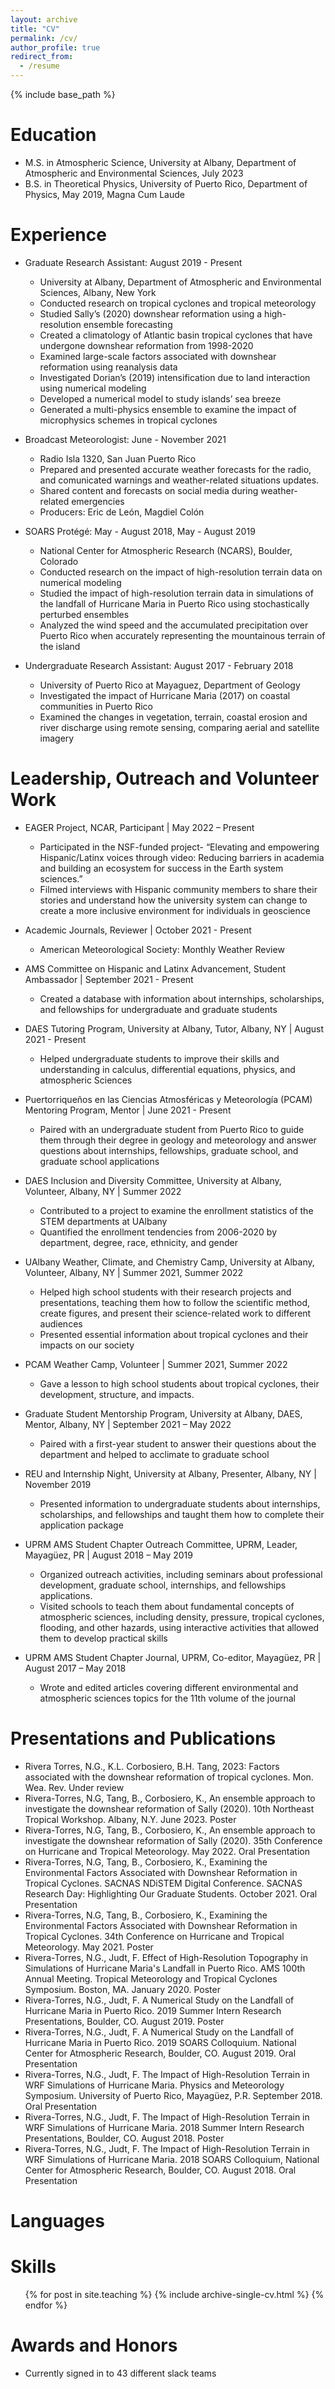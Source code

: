 ```yaml
---
layout: archive
title: "CV"
permalink: /cv/
author_profile: true
redirect_from:
  - /resume
---
```


{% include base_path %}

Education
======
* M.S. in Atmospheric Science, University at Albany, Department of Atmospheric and Environmental Sciences, July 2023
* B.S. in Theoretical Physics, University of Puerto Rico, Department of Physics, May 2019, Magna Cum Laude

Experience
======
* Graduate Research Assistant: August 2019 - Present
  * University at Albany, Department of Atmospheric and Environmental Sciences, Albany, New York
  * Conducted research on tropical cyclones and tropical meteorology
  * Studied Sally’s (2020) downshear reformation using a high-resolution ensemble forecasting
  * Created a climatology of Atlantic basin tropical cyclones that have undergone downshear reformation from 1998-2020
  * Examined large-scale factors associated with downshear reformation using reanalysis data
  * Investigated Dorian’s (2019) intensification due to land interaction using numerical modeling
  * Developed a numerical model to study islands’ sea breeze 
  * Generated a multi-physics ensemble to examine the impact of microphysics schemes in tropical cyclones


* Broadcast Meteorologist: June - November 2021
  * Radio Isla 1320, San Juan Puerto Rico
  * Prepared and presented accurate weather forecasts for the radio, and comunicated warnings and weather-related situations updates. 
  * Shared content and forecasts on social media during weather-related emergencies 
  * Producers: Eric de León, Magdiel Colón

* SOARS Protégé: May - August 2018, May - August 2019
  * National Center for Atmospheric Research (NCARS), Boulder, Colorado
  * Conducted research on the impact of high-resolution terrain data on numerical modeling
  * Studied the impact of high-resolution terrain data in simulations of the landfall of Hurricane Maria in Puerto Rico using stochastically perturbed ensembles 
  * Analyzed the wind speed and the accumulated precipitation over Puerto Rico when accurately representing the mountainous terrain of the island

* Undergraduate Research Assistant: August 2017 - February 2018 
  * University of Puerto Rico at Mayaguez, Department of Geology
  * Investigated the impact of Hurricane Maria (2017) on coastal communities in Puerto Rico
  * Examined the changes in vegetation, terrain, coastal erosion and river discharge using remote sensing, comparing aerial and satellite imagery
  
Leadership, Outreach and Volunteer Work 
======
* EAGER Project, NCAR, Participant | May 2022 – Present
  * Participated in the NSF-funded project- “Elevating and empowering Hispanic/Latinx voices through video: Reducing barriers in academia and building an ecosystem for success in the Earth system sciences.”
  * Filmed interviews with Hispanic community members to share their stories and understand how the university system can change to create a more inclusive environment for individuals in geoscience

* Academic Journals, Reviewer | October 2021 - Present 
  * American Meteorological Society: Monthly Weather Review

* AMS Committee on Hispanic and Latinx Advancement, Student Ambassador | September 2021 - Present
  * Created a database with information about internships, scholarships, and fellowships for undergraduate and graduate students

* DAES Tutoring Program, University at Albany, Tutor, Albany, NY | August 2021 - Present 	
  * Helped undergraduate students to improve their skills and understanding in calculus, differential equations, physics, and atmospheric Sciences

* Puertorriqueños en las Ciencias Atmosféricas y Meteorología (PCAM) Mentoring Program, Mentor | June 2021 - Present
  * Paired with an undergraduate student from Puerto Rico to guide them through their degree in geology and meteorology and answer questions about internships, fellowships, graduate school, and graduate school applications

* DAES Inclusion and Diversity Committee, University at Albany, Volunteer, Albany, NY | Summer 2022
  * Contributed to a project to examine the enrollment statistics of the STEM departments at UAlbany
  * Quantified the enrollment tendencies from 2006-2020 by department, degree, race, ethnicity, and gender
* UAlbany Weather, Climate, and Chemistry Camp, University at Albany, Volunteer, Albany, NY | Summer 2021, Summer 2022
  * Helped high school students with their research projects and presentations, teaching them how to follow the scientific method, create figures, and present their science-related work to different audiences 
  * Presented essential information about tropical cyclones and their impacts on our society

* PCAM Weather Camp, Volunteer | Summer 2021, Summer 2022

  * Gave a lesson to high school students about tropical cyclones, their development, structure, and impacts. 

* Graduate Student Mentorship Program, University at Albany, DAES, Mentor, Albany, NY | September 2021 – May 2022
  * Paired with a first-year student to answer their questions about the department and helped to acclimate to graduate school
* REU and Internship Night, University at Albany, Presenter, Albany, NY | November 2019 
  * Presented information to undergraduate students about internships, scholarships, and fellowships and taught them how to complete their application package
* UPRM AMS Student Chapter Outreach Committee, UPRM, Leader, Mayagüez, PR | August 2018 – May 2019 
  * Organized outreach activities, including seminars about professional development, graduate school, internships, and fellowships applications. 
  * Visited schools to teach them about fundamental concepts of atmospheric sciences, including density, pressure, tropical cyclones, flooding, and other hazards, using interactive activities that allowed them to develop practical skills
  	
* UPRM AMS Student Chapter Journal, UPRM, Co-editor, Mayagüez, PR | August 2017 – May 2018
  * Wrote and edited articles covering different environmental and atmospheric sciences topics for the 11th volume of the journal


Presentations and Publications
======
* Rivera Torres, N.G., K.L. Corbosiero, B.H. Tang, 2023: Factors associated with the downshear reformation of tropical cyclones. Mon. Wea. Rev. Under review
* Rivera-Torres, N.G, Tang, B., Corbosiero, K., An ensemble approach to investigate the downshear reformation of Sally (2020). 10th Northeast Tropical Workshop. Albany, N.Y. June 2023. Poster
* Rivera-Torres, N.G, Tang, B., Corbosiero, K., An ensemble approach to investigate the downshear reformation of Sally (2020). 35th Conference on Hurricane and Tropical Meteorology. May 2022. Oral Presentation
* Rivera-Torres, N.G, Tang, B., Corbosiero, K., Examining the Environmental Factors Associated with Downshear Reformation in Tropical Cyclones. SACNAS NDiSTEM Digital Conference. SACNAS Research Day: Highlighting Our Graduate Students. October 2021. Oral Presentation
* Rivera-Torres, N.G, Tang, B., Corbosiero, K., Examining the Environmental Factors Associated with Downshear Reformation in Tropical Cyclones. 34th Conference on Hurricane and Tropical Meteorology. May 2021. Poster
* Rivera-Torres, N.G., Judt, F. Effect of High-Resolution Topography in Simulations of Hurricane Maria's Landfall in Puerto Rico. AMS 100th Annual Meeting. Tropical Meteorology and Tropical Cyclones Symposium. Boston, MA. January 2020. Poster 
* Rivera-Torres, N.G., Judt, F. A Numerical Study on the Landfall of Hurricane Maria in Puerto Rico. 2019 Summer Intern Research Presentations, Boulder, CO. August 2019. Poster
* Rivera-Torres, N.G., Judt, F. A Numerical Study on the Landfall of Hurricane Maria in Puerto Rico. 2019 SOARS Colloquium. National Center for Atmospheric Research, Boulder, CO. August 2019. Oral Presentation 
* Rivera-Torres, N.G., Judt, F. The Impact of High-Resolution Terrain in WRF Simulations of Hurricane Maria. Physics and Meteorology Symposium. University of Puerto Rico, Mayagüez, P.R. September 2018. Oral Presentation  
* Rivera-Torres, N.G., Judt, F. The Impact of High-Resolution Terrain in WRF Simulations of Hurricane Maria. 2018 Summer Intern Research Presentations, Boulder, CO. August 2018. Poster
* Rivera-Torres, N.G., Judt, F. The Impact of High-Resolution Terrain in WRF Simulations of Hurricane Maria. 2018 SOARS Colloquium, National Center for Atmospheric Research, Boulder, CO. August 2018. Oral Presentation 

  
Languages
======

  
Skills
======
  <ul>{% for post in site.teaching %}
    {% include archive-single-cv.html %}
  {% endfor %}</ul>
  
Awards and Honors
======
* Currently signed in to 43 different slack teams
